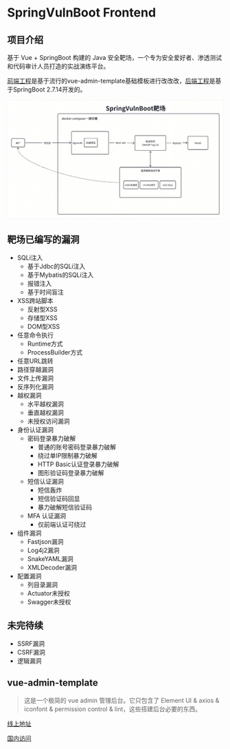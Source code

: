 # SpringVulnBoot Frontend

## 项目介绍

基于 Vue + SpringBoot 构建的 Java 安全靶场，一个专为安全爱好者、渗透测试和代码审计人员打造的实战演练平台。

[前端工程](https://github.com/bansh2eBreak/SpringVulnBoot-frontend)是基于流行的vue-admin-template基础模板进行改改改，[后端工程](https://github.com/bansh2eBreak/SpringVulnBoot-backend)是基于SpringBoot 2.7.14开发的。

![info.png](images/springvulnboot_network.jpg)

## 靶场已编写的漏洞

- SQLi注入
  - 基于Jdbc的SQLi注入
  - 基于Mybatis的SQLi注入
  - 报错注入
  - 基于时间盲注
- XSS跨站脚本
  - 反射型XSS
  - 存储型XSS
  - DOM型XSS
- 任意命令执行
  - Runtime方式
  - ProcessBuilder方式
- 任意URL跳转
- 路径穿越漏洞
- 文件上传漏洞
- 反序列化漏洞
- 越权漏洞
  - 水平越权漏洞
  - 垂直越权漏洞
  - 未授权访问漏洞
- 身份认证漏洞
  - 密码登录暴力破解
    - 普通的账号密码登录暴力破解
    - 绕过单IP限制暴力破解
    - HTTP Basic认证登录暴力破解
    - 图形验证码登录暴力破解
  - 短信认证漏洞
    - 短信轰炸
    - 短信验证码回显
    - 暴力破解短信验证码
  - MFA 认证漏洞
    - 仅前端认证可绕过
- 组件漏洞
  - Fastjson漏洞
  - Log4j2漏洞
  - SnakeYAML漏洞
  - XMLDecoder漏洞
- 配置漏洞
  - 列目录漏洞
  - Actuator未授权
  - Swagger未授权

## 未完待续

- SSRF漏洞
- CSRF漏洞
- 逻辑漏洞

## vue-admin-template

> 这是一个极简的 vue admin 管理后台。它只包含了 Element UI & axios & iconfont & permission control & lint，这些搭建后台必要的东西。

[线上地址](http://panjiachen.github.io/vue-admin-template)

[国内访问](https://panjiachen.gitee.io/vue-admin-template)
